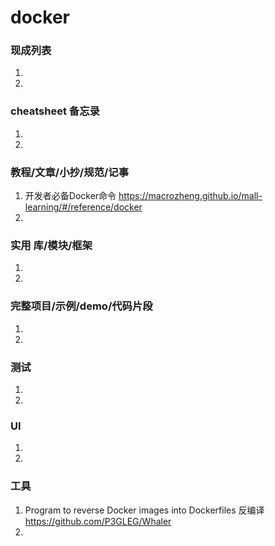 
# docker

### 现成列表
1. 
1. 

### cheatsheet 备忘录
1. 
1. 

### 教程/文章/小抄/规范/记事
1. 开发者必备Docker命令
https://macrozheng.github.io/mall-learning/#/reference/docker
1. 

### 实用 库/模块/框架
1. 
1. 

### 完整项目/示例/demo/代码片段
1. 
1. 

### 测试
1. 
1. 

### UI
1. 
1. 

### 工具
1. Program to reverse Docker images into Dockerfiles 反编译 
https://github.com/P3GLEG/Whaler
1. 
